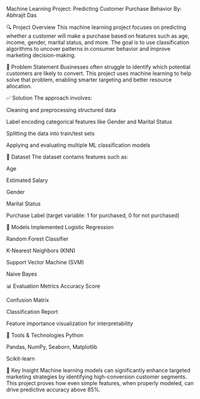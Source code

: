 Machine Learning Project: Predicting Customer Purchase Behavior
By: Abhrajit Das

🔍 Project Overview
This machine learning project focuses on predicting whether a customer will make a purchase based on features such as age, income, gender, marital status, and more. The goal is to use classification algorithms to uncover patterns in consumer behavior and improve marketing decision-making.

🧠 Problem Statement
Businesses often struggle to identify which potential customers are likely to convert. This project uses machine learning to help solve that problem, enabling smarter targeting and better resource allocation.

✅ Solution
The approach involves:

Cleaning and preprocessing structured data

Label encoding categorical features like Gender and Marital Status

Splitting the data into train/test sets

Applying and evaluating multiple ML classification models

📂 Dataset
The dataset contains features such as:

Age

Estimated Salary

Gender

Marital Status

Purchase Label (target variable: 1 for purchased, 0 for not purchased)

🤖 Models Implemented
Logistic Regression

Random Forest Classifier

K-Nearest Neighbors (KNN)

Support Vector Machine (SVM)

Naive Bayes

📊 Evaluation Metrics
Accuracy Score

Confusion Matrix

Classification Report

Feature importance visualization for interpretability

🚀 Tools & Technologies
Python

Pandas, NumPy, Seaborn, Matplotlib

Scikit-learn

📌 Key Insight
Machine learning models can significantly enhance targeted marketing strategies by identifying high-conversion customer segments. This project proves how even simple features, when properly modeled, can drive predictive accuracy above 85%.


